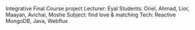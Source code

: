 Integrative Final Course project
Lecturer: Eyal
Students: Oriel, Ahmad, Lior, Maayan, Avichai, Moshe
Subject: find love & matching
Tech: Reactive MongoDB, Java, Webflux

